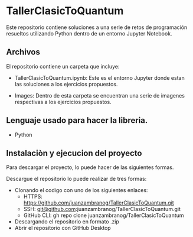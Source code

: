 # TallerClasicToQuantum

Este repositorio contiene soluciones a una serie de retos de programación resueltos utilizando Python dentro de un entorno Jupyter Notebook.


## Archivos

El repositorio contiene un carpeta que incluye:

* TallerClasicToQuantum.ipynb: Este es el entorno Jupyter donde estan las soluciones a los ejercicios propuestos.

* Images: Dentro de esta carpeta se encuentran una serie de imagenes respectivas a los ejercicios propuestos.

## Lenguaje usado para hacer la libreria.

* Python

## Instalaciòn y ejecucion del proyecto

Para descargar el proyecto, lo puede hacer de las siguientes formas.

Descargue el repositorio lo puede realizar de tres formas:

* Clonando el codigo con uno de los siguientes enlaces:
  * HTTPS: https://github.com/juanzambranog/TallerClasicToQuantum.git
  * SSH: git@github.com:juanzambranog/TallerClasicToQuantum.git
  * GitHub CLI: gh repo clone juanzambranog/TallerClasicToQuantum
* Descargando el repositorio en formato .zip
* Abrir el repositorio con GitHub Desktop

